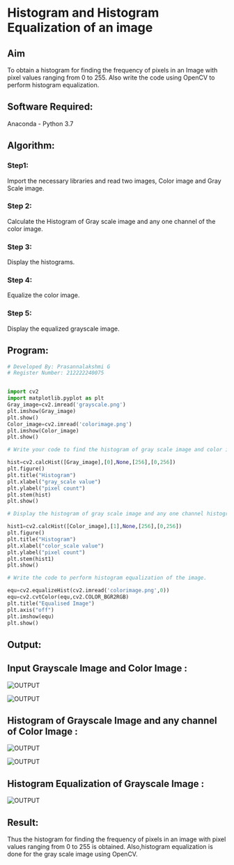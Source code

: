 # Histogram and Histogram Equalization of an image
## Aim
To obtain a histogram for finding the frequency of pixels in an Image with pixel values ranging from 0 to 255. Also write the code using OpenCV to perform histogram equalization.

## Software Required:
Anaconda - Python 3.7

## Algorithm:
### Step1: 
Import the necessary libraries and read two images, Color
image and Gray Scale image.

### Step 2:
Calculate the Histogram of Gray scale image and any one channel of the color image.

### Step 3:
Display the histograms.

### Step 4:
Equalize the color image.

### Step 5:
Display the equalized grayscale image.

## Program:
```python
# Developed By: Prasannalakshmi G
# Register Number: 212222240075


import cv2
import matplotlib.pyplot as plt
Gray_image=cv2.imread('grayscale.png')
plt.imshow(Gray_image)
plt.show()
Color_image=cv2.imread('colorimage.png')
plt.imshow(Color_image)
plt.show()

# Write your code to find the histogram of gray scale image and color image channels :

hist=cv2.calcHist([Gray_image],[0],None,[256],[0,256])
plt.figure()
plt.title("Histogram")
plt.xlabel("gray_scale value")
plt.ylabel("pixel count")
plt.stem(hist)
plt.show()

# Display the histogram of gray scale image and any one channel histogram from color image

hist1=cv2.calcHist([Color_image],[1],None,[256],[0,256])
plt.figure()
plt.title("Histogram")
plt.xlabel("color_scale value")
plt.ylabel("pixel count")
plt.stem(hist1)
plt.show()

# Write the code to perform histogram equalization of the image. 

equ=cv2.equalizeHist(cv2.imread('colorimage.png',0))
equ=cv2.cvtColor(equ,cv2.COLOR_BGR2RGB)
plt.title("Equalised Image")
plt.axis("off")
plt.imshow(equ)
plt.show()

```
## Output:

## Input Grayscale Image and Color Image :
![OUTPUT](./sun1.png)

![OUTPUT](./sun2.png)

## Histogram of Grayscale Image and any channel of Color Image :

![OUTPUT](./sun3.png)

![OUTPUT](./sun4.png)



## Histogram Equalization of Grayscale Image :

![OUTPUT](./sun5.png)

## Result: 
Thus the histogram for finding the frequency of pixels in an image with pixel values ranging from 0 to 255 is obtained. Also,histogram equalization is done for the gray scale image using OpenCV.
